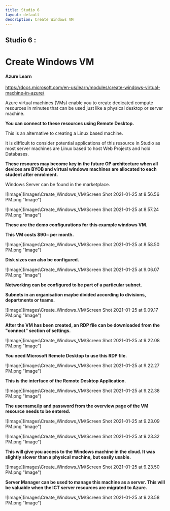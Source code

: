 ```yaml
---
title: Studio 6 
layout: default
description: Create Windows VM
---
```


## Studio 6 : 
# Create Windows VM

#### Azure Learn

https://docs.microsoft.com/en-us/learn/modules/create-windows-virtual-machine-in-azure/

Azure virtual machines (VMs) enable you to create dedicated compute resources in minutes that can be used just like a physical desktop or server machine.

**You can connect to these resources using Remote Desktop.**

This is an alternative to creating a Linux based machine. 

It is difficult to consider potential applications of this resource in Studio as most server machines are Linux based to host Web Projects and hold Databases.

**These resoures may become key in the future OP architecture when all devices are BYOB and virtual windows machines are allocated to each student after enrolment.**

Windows Server can be found in the marketplace.

![Image](images\Create_Windows_VM\Screen Shot 2021-01-25 at 8.56.56 PM.png "Image")

![Image](images\Create_Windows_VM\Screen Shot 2021-01-25 at 8.57.24 PM.png "Image")

**These are the demo configurations for this example windows VM.**

**This VM costs $90~ per month.**

![Image](images\Create_Windows_VM\Screen Shot 2021-01-25 at 8.58.50 PM.png "Image")

**Disk sizes can also be configured.**

![Image](images\Create_Windows_VM\Screen Shot 2021-01-25 at 9.06.07 PM.png "Image")

**Networking can be configured to be part of a particular subnet.**

**Subnets in an organisation maybe divided according to divisions, departments or teams.**

![Image](images\Create_Windows_VM\Screen Shot 2021-01-25 at 9.09.17 PM.png "Image")

**After the VM has been created, an RDP file can be downloaded from the "connect" section of settings.**

![Image](images\Create_Windows_VM\Screen Shot 2021-01-25 at 9.22.08 PM.png "Image")

**You need Microsoft Remote Desktop to use this RDP file.**

![Image](images\Create_Windows_VM\Screen Shot 2021-01-25 at 9.22.27 PM.png "Image")

**This is the interface of the Remote Desktop Application.**

![Image](images\Create_Windows_VM\Screen Shot 2021-01-25 at 9.22.38 PM.png "Image")

**The username/ip and password from the overview page of the VM resource needs to be entered.**

![Image](images\Create_Windows_VM\Screen Shot 2021-01-25 at 9.23.09 PM.png "Image")

![Image](images\Create_Windows_VM\Screen Shot 2021-01-25 at 9.23.32 PM.png "Image")

**This will give you access to the Windows machine in the cloud. It was slightly slower than a physical machine, but easily usable.**

![Image](images\Create_Windows_VM\Screen Shot 2021-01-25 at 9.23.50 PM.png "Image")

**Server Manager can be used to manage this machine as a server. This will be valuable when the ICT server resources are migrated to Azure.**

![Image](images\Create_Windows_VM\Screen Shot 2021-01-25 at 9.23.58 PM.png "Image")